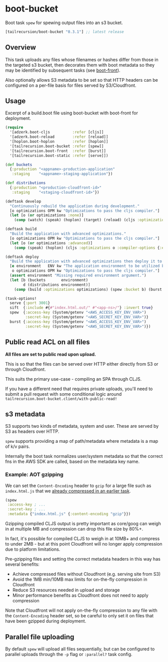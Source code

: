 # boot-bucket

Boot task `spew` for spewing output files into an s3 bucket.

[](dependency)
```clojure
[tailrecursion/boot-bucket "0.3.1"] ;; latest release
```
[](/dependency)

## Overview

This task uploads any files whose filenames or hashes differ from those in the
targeted s3 bucket, then decorates them with boot metadata so they may be
identified by subsequent tasks (see [boot-front](https://github.com/tailrecursion/boot-front)).

Also optionally allows S3 metadata to be set so that HTTP headers can be
configured on a per-file basis for files served by S3/Cloudfront.

## Usage

Excerpt of a build.boot file using boot-bucket with boot-front for deployment.

```clojure
(require
  '[adzerk.boot-cljs          :refer [cljs]]
  '[adzerk.boot-reload        :refer [reload]]
  '[hoplon.boot-hoplon        :refer [hoplon]]
  '[tailrecursion.boot-bucket :refer [spew]]
  '[tailrecursion.boot-front  :refer [burst]]
  '[tailrecursion.boot-static :refer [serve]])

(def buckets
  {:production "<appname>-production-application"
   :staging    "<appname>-staging-application"})

(def distributions
  {:production "<production-cloudfront-id>"
   :staging    "<staging-cloudfront-id>"})

(deftask develop
  "Continuously rebuild the application during development."
  [o optimizations OPM kw "Optimizations to pass the cljs compiler."]
  (let [o (or optimizations :none)]
    (comp (watch) (speak) (hoplon) (target) (reload) (cljs :optimizations o) (serve))))

(deftask build
  "Build the application with advanced optimizations."
  [o optimizations OPM kw "Optimizations to pass the cljs compiler."]
  (let [o (or optimizations :advanced)]
    (comp (speak) (hoplon) (cljs :optimizations o :compiler-options {:elide-asserts true}) (sift))))

(deftask deploy
  "Build the application with advanced optimizations then deploy it to s3."
  [e environment   ENV kw "The application environment to be utilized by the service."
   o optimizations OPM kw "Optimizations to pass the cljs compiler."]
  (assert environment "Missing required environment argument.")
  (let [b (buckets       environment)
        d (distributions environment)]
    (comp (build :optimizations optimizations) (spew :bucket b) (burst :distribution d))))

(task-options!
  serve {:port 3001}
  sift  {:include #{#"index.html.out/" #"<app-ns>/"} :invert true}
  spew  {:access-key (System/getenv "<AWS_ACCESS_KEY_ENV_VAR>")
         :secret-key (System/getenv "<AWS_SECRET_KEY_ENV_VAR>")}
  burst {:access-key (System/getenv "<AWS_ACCESS_KEY_ENV_VAR>")
         :secret-key (System/getenv "<AWS_SECRET_KEY_ENV_VAR>")})
```

## Public read ACL on all files

**All files are set to public read upon upload.**

This is so that the files can be served over HTTP either directly from S3 or
through Cloudfront.

This suits the primary use-case - compiling an SPA through CLJS.

If you have a different need that requires private uploads, you'll need to
submit a pull request with some conditional logic around
`tailrecursion.boot-bucket.client/with-public-read!`

## s3 metadata

S3 supports two kinds of metadata, system and user. These are served by S3 as
headers over HTTP.

`spew` supports providing a map of path/metadata where metadata is a map of k/v
pairs.

Internally the boot task normalizes user/system metadata so that the correct fns
in the AWS SDK are called, based on the metadata key name.

### Example: AOT gzipping

We can set the `Content-Encoding` header to `gzip` for a large file such as
`index.html.js` that we [already compressed in an earlier task](https://github.com/martinklepsch/boot-gzip).

```clojure
(spew
 :access-key ; ...
 :secret-key ; ...
 :metadata {"index.html.js" {:content-encoding "gzip"}})
```

Gzipping compiled CLJS output is pretty important as core/goog can weigh in at
multiple MB and compression can drop this file size by 80%+.

In fact, it's possible for compiled CLJS to weigh in at 10MB+ and compress to
under 2MB - but at this point Cloudfront will no longer apply compression due to
platform limitations.

Pre-gzipping files and setting the correct metadata headers in this way has
several benefits:

- Achieve compressed files without Cloudfront (e.g. serving site from S3)
- Avoid the 1MB min/10MB max limits for on-the-fly compression in Cloudfront
- Reduce S3 resources needed in upload and storage
- Minor performance benefits as Cloudfront does not need to apply compression

Note that Cloudfront will not apply on-the-fly compression to any file with the
`Content-Encoding` header set, so be careful to only set it on files that have
been gzipped during deployment.

## Parallel file uploading

By default `spew` will upload all files sequentially, but can be configured to
parallel uploads through the `-p` flag or `:parallel?` task config.
